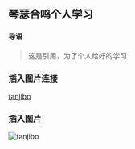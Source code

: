 ## 琴瑟合鸣个人学习
#### 导语
> 这是引用，为了个人给好的学习

### 插入图片连接
[tanjibo](www.github.com/)

###  插入图片
![tanjibo](http://ugc.qpic.cn/mqq_photo/0/e0c01930b315e55e8ff3a6aa4bcad14eb5486e5b01/0)
